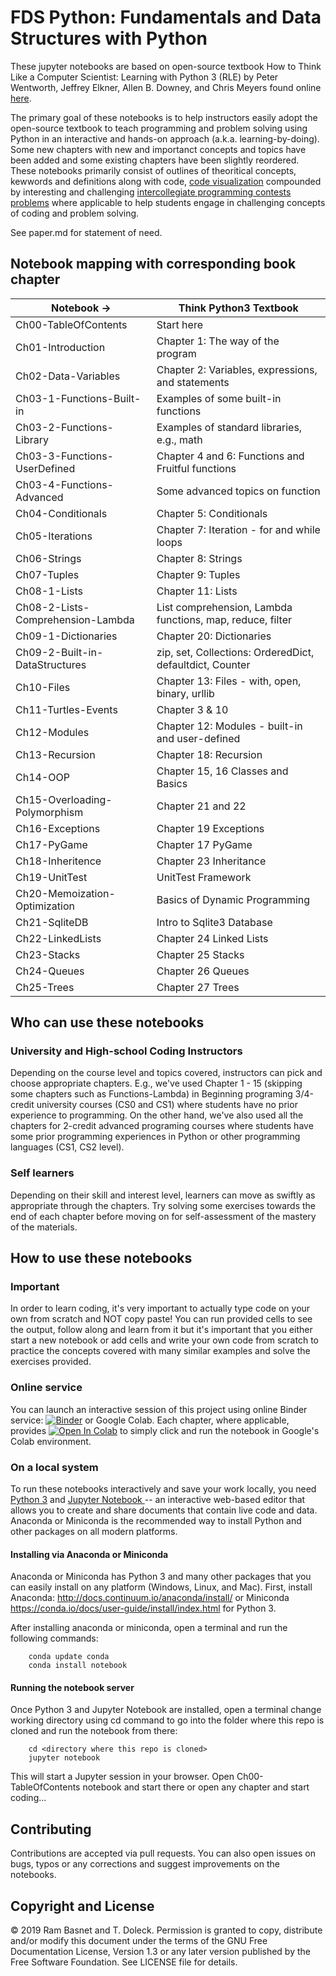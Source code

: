 # FDS Python: Fundamentals and Data Structures with Python

These jupyter notebooks are based on open-source textbook How to Think Like a Computer Scientist: Learning with Python 3 (RLE) by Peter Wentworth, Jeffrey Elkner, Allen B. Downey, and Chris Meyers found online [here](http://openbookproject.net/thinkcs/python/english3e/index.html).

The primary goal of these notebooks is to help instructors easily adopt the open-source textbook to teach programming and problem solving using Python in an interactive and hands-on approach (a.k.a. learning-by-doing). Some new chapters with new and importanct concepts and topics have been added and some existing chapters have been slightly reordered. These notebooks primarily consist of outlines of theoritical concepts, kewwords and definitions along with code, [code visualization](https://pythontutor.com) compounded by interesting and challenging [intercollegiate programming contests problems](https://open.kattis.com) where applicable to help students engage in challenging concepts of coding and problem solving.

See paper.md for statement of need.

## Notebook mapping with corresponding book chapter

| Notebook ->                       | Think Python3 Textbook                                    |
| --------------------------------- | --------------------------------------------------------- |
| Ch00-TableOfContents              | Start here                                                |
| Ch01-Introduction                 | Chapter 1: The way of the program                         |
| Ch02-Data-Variables               | Chapter 2: Variables, expressions, and statements         |
| Ch03-1-Functions-Built-in         | Examples of some built-in functions                       |
| Ch03-2-Functions-Library          | Examples of standard libraries, e.g., math                |
| Ch03-3-Functions-UserDefined      | Chapter 4 and 6: Functions and Fruitful functions         |
| Ch03-4-Functions-Advanced         | Some advanced topics on function                          |
| Ch04-Conditionals                 | Chapter 5: Conditionals                                   |
| Ch05-Iterations                   | Chapter 7: Iteration - for and while loops                |
| Ch06-Strings                      | Chapter 8: Strings                                        |
| Ch07-Tuples                       | Chapter 9: Tuples                                         |
| Ch08-1-Lists                      | Chapter 11: Lists                                         |
| Ch08-2-Lists-Comprehension-Lambda | List comprehension, Lambda functions, map, reduce, filter |
| Ch09-1-Dictionaries               | Chapter 20: Dictionaries                                  |
| Ch09-2-Built-in-DataStructures    | zip, set, Collections: OrderedDict, defaultdict, Counter  |
| Ch10-Files                        | Chapter 13: Files - with, open, binary, urllib            |
| Ch11-Turtles-Events               | Chapter 3 & 10                                            |
| Ch12-Modules                      | Chapter 12: Modules - built-in and user-defined           |
| Ch13-Recursion                    | Chapter 18: Recursion                                     |
| Ch14-OOP                          | Chapter 15, 16 Classes and Basics                         |
| Ch15-Overloading-Polymorphism     | Chapter 21 and 22                                         |
| Ch16-Exceptions                   | Chapter 19 Exceptions                                     |
| Ch17-PyGame                       | Chapter 17 PyGame                                         |
| Ch18-Inheritence                  | Chapter 23 Inheritance                                    |
| Ch19-UnitTest                     | UnitTest Framework                                        |
| Ch20-Memoization-Optimization     | Basics of Dynamic Programming                             |
| Ch21-SqliteDB                     | Intro to Sqlite3 Database                                 |
| Ch22-LinkedLists                  | Chapter 24 Linked Lists                                   |
| Ch23-Stacks                       | Chapter 25 Stacks                                         |
| Ch24-Queues                       | Chapter 26 Queues                                         |
| Ch25-Trees                        | Chapter 27 Trees                                          |

## Who can use these notebooks

### University and High-school Coding Instructors

Depending on the course level and topics covered, instructors can pick and choose appropriate chapters. E.g., we've used Chapter 1 - 15 (skipping some chapters such as Functions-Lambda) in Beginning programing 3/4-credit university courses (CS0 and CS1) where students have no prior experience to programming. On the other hand, we've also used all the chapters for 2-credit advanced programing courses where students have some prior programming experiences in Python or other programming languages (CS1, CS2 level).

### Self learners

Depending on their skill and interest level, learners can move as swiftly as appropriate through the chapters. Try solving some exercises towards the end of each chapter before moving on for self-assessment of the mastery of the materials.

## How to use these notebooks

### Important

In order to learn coding, it's very important to actually type code on your own from scratch and NOT copy paste! You can run provided cells to see the output, follow along and learn from it but it's important that you either start a new notebook or add cells and write your own code from scratch to practice the concepts covered with many similar examples and solve the exercises provided.

### Online service

You can launch an interactive session of this project using online Binder service:
[![Binder](https://mybinder.org/badge_logo.svg)](https://mybinder.org/v2/gh/rambasnet/thinkpythonnotebooks/master) or Google Colab. Each chapter, where applicable, provides [![Open In Colab](https://colab.research.google.com/assets/colab-badge.svg)](https://colab.research.google.com) to simply click and run the notebook in Google's Colab environment.

### On a local system

To run these notebooks interactively and save your work locally, you need <a href="https://www.python.org/" target="_blank">Python 3</a> and <a href="http://jupyter.org/" target="_blank"> Jupyter Notebook </a> -- an interactive web-based editor that allows you to create and share documents that contain live code and data. Anaconda or Miniconda is the recommended way to install Python and other packages on all modern platforms.

#### Installing via Anaconda or Miniconda

Anaconda or Miniconda has Python 3 and many other packages that you can easily install on any platform (Windows, Linux, and Mac). First, install Anaconda: http://docs.continuum.io/anaconda/install/ or Miniconda https://conda.io/docs/user-guide/install/index.html for Python 3.

After installing anaconda or miniconda, open a terminal and run the following commands:

```
    conda update conda
    conda install notebook
```

#### Running the notebook server

Once Python 3 and Jupyter Notebook are installed, open a terminal change working directory using cd command to go into the folder where this repo is cloned and run the notebook from there:

```
    cd <directory where this repo is cloned>
    jupyter notebook
```

This will start a Jupyter session in your browser. Open Ch00-TableOfContents notebook and start there or open any chapter and start coding...

## Contributing

Contributions are accepted via pull requests. You can also open issues on bugs, typos or any corrections and suggest improvements on the notebooks.

## Copyright and License

&copy; 2019 Ram Basnet and T. Doleck. Permission is granted to copy, distribute and/or modify this document
under the terms of the GNU Free Documentation License, Version 1.3
or any later version published by the Free Software Foundation. See LICENSE file for details.
